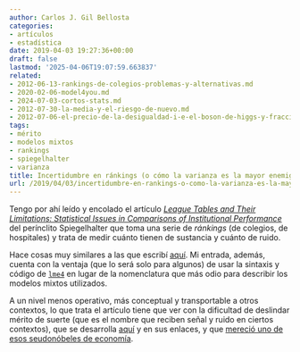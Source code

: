 ```yaml
---
author: Carlos J. Gil Bellosta
categories:
- artículos
- estadística
date: 2019-04-03 19:27:36+00:00
draft: false
lastmod: '2025-04-06T19:07:59.663837'
related:
- 2012-06-13-rankings-de-colegios-problemas-y-alternativas.md
- 2020-02-06-model4you.md
- 2024-07-03-cortos-stats.md
- 2012-07-30-la-media-y-el-riesgo-de-nuevo.md
- 2012-07-06-el-precio-de-la-desigualdad-i-e-el-boson-de-higgs-y-fracciones.md
tags:
- mérito
- modelos mixtos
- rankings
- spiegelhalter
- varianza
title: Incertidumbre en ránkings (o cómo la varianza es la mayor enemiga de la meritocracia)
url: /2019/04/03/incertidumbre-en-rankings-o-como-la-varianza-es-la-mayor-enemiga-de-la-meritocracia/
---
```


Tengo por ahí leído y encolado el artículo _[League Tables and Their Limitations: Statistical Issues in Comparisons of Institutional Performance](http://www.bristol.ac.uk/media-library/sites/cmm/migrated/documents/statistical-issues-for-league-tables1.pdf)_ del perínclito Spiegelhalter que toma una serie de _ránkings_ (de colegios, de hospitales) y trata de medir cuánto tienen de sustancia y cuánto de ruido.

Hace cosas muy similares a las que escribí [aquí](https://www.datanalytics.com/2016/03/18/modelos-mixtos-para-preprocesar-de-datos-en-un-sistema-de-recomendacion-de-drogas/). Mi entrada, además, cuenta con la ventaja (que lo será solo para algunos) de usar la sintaxis y código de [`lme4`](https://cran.r-project.org/package=lme4) en lugar de la nomenclatura que más odio para describir los modelos mixtos utilizados.

A un nivel menos operativo, más conceptual y transportable a otros contextos, lo que trata el artículo tiene que ver con la dificultad de deslindar mérito de suerte (que es el nombre que reciben señal y ruido en ciertos contextos), que se desarrolla [aquí](https://www.datanalytics.com/2018/05/29/guasa-tiene-que-habiendo-tanto-economista-por-ahi-tenga-yo-que-escribir-esta-cosa-hoy/) y en sus enlaces, y que [mereció uno de esos seudonóbeles de economía](https://marginalrevolution.com/marginalrevolution/2016/10/performance-pay-nobel.html).